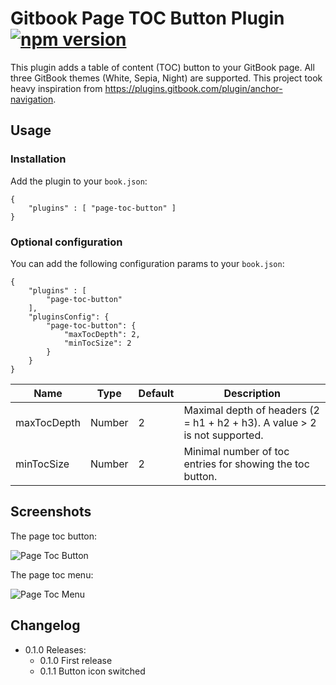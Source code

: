 # Gitbook Page TOC Button Plugin [![npm version](https://badge.fury.io/js/gitbook-plugin-page-toc-button.svg)](https://badge.fury.io/js/gitbook-plugin-page-toc-button)

This plugin adds a table of content (TOC) button to your GitBook page. All three GitBook themes (White, Sepia, Night) are supported. This project took heavy inspiration from https://plugins.gitbook.com/plugin/anchor-navigation.

## Usage

### Installation

Add the plugin to your `book.json`:

```
{
	"plugins" : [ "page-toc-button" ]
}		
```

### Optional configuration

You can add the following configuration params to your `book.json`:

```
{
	"plugins" : [ 
		"page-toc-button" 
	],
	"pluginsConfig": {
		"page-toc-button": {
			"maxTocDepth": 2,
			"minTocSize": 2
   		}
	}
}			
```

Name        | Type    | Default | Description 
----------- | ------- | ------- | ------------
maxTocDepth | Number  |       2 | Maximal depth of headers (2 = h1 + h2 + h3). A value > 2 is not supported.
minTocSize  | Number  |       2 | Minimal number of toc entries for showing the toc button.

## Screenshots

The page toc button:

![Page Toc Button](https://raw.githubusercontent.com/stuebersystems/gitbook-plugin-page-toc-button/master/screenshot1.png)

The page toc menu:

![Page Toc Menu](https://raw.githubusercontent.com/stuebersystems/gitbook-plugin-page-toc-button/master/screenshot2.png)

## Changelog

* 0.1.0 Releases:
  * 0.1.0 First release
  * 0.1.1 Button icon switched
